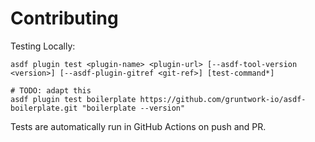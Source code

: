 # Contributing

Testing Locally:

```shell
asdf plugin test <plugin-name> <plugin-url> [--asdf-tool-version <version>] [--asdf-plugin-gitref <git-ref>] [test-command*]

# TODO: adapt this
asdf plugin test boilerplate https://github.com/gruntwork-io/asdf-boilerplate.git "boilerplate --version"
```

Tests are automatically run in GitHub Actions on push and PR.
